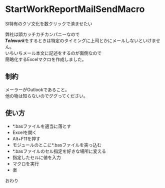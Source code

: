# StartWorkReportMailSendMacro
SI特有のクソ文化を数クリックで済ませたい

弊社は頭カッチカチカンパニーなので  
𝑻𝒆𝒍𝒆𝒘𝒐𝒓𝒌をするときは特定のタイミングに上司とかにメールしないといけません。  
いちいちメール本文に記述をするのが面倒なので  
簡略化するExcelマクロを作成しました。

## 制約
メーラーがOutlookであること。  
他の物は知らないのでググってください。

## 使い方
- \*.basファイルを適当に落とす
- Excelを開く
- Alt+F11を押す
- モジュールのとこに\*.basファイルを突っ込む
- \*.basファイルのセル指定を好きな場所に変える
- 指定したセルに値を入力
- マクロを実行
- 楽

おわり
